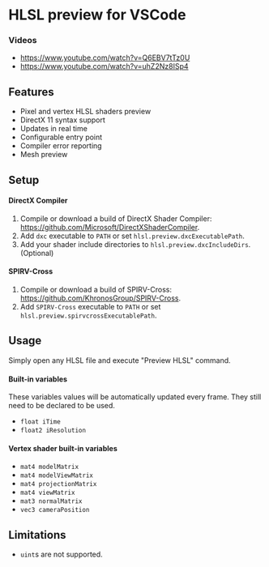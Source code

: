 HLSL preview for VSCode
=======

### Videos
* https://www.youtube.com/watch?v=Q6EBV7tTz0U
* https://www.youtube.com/watch?v=uhZ2Nz8ISp4


## Features
* Pixel and vertex HLSL shaders preview
* DirectX 11 syntax support
* Updates in real time
* Configurable entry point
* Compiler error reporting
* Mesh preview

## Setup

#### DirectX Compiler
1. Compile or download a build of DirectX Shader Compiler:
https://github.com/Microsoft/DirectXShaderCompiler.
1. Add `dxc` executable to `PATH` or set `hlsl.preview.dxcExecutablePath`.
1. Add your shader include directories to `hlsl.preview.dxcIncludeDirs`. (Optional)

#### SPIRV-Cross
1. Compile or download a build of SPIRV-Cross:
https://github.com/KhronosGroup/SPIRV-Cross.
1. Add `SPIRV-Cross` executable to `PATH` or set `hlsl.preview.spirvcrossExecutablePath`.

## Usage
Simply open any HLSL file and execute "Preview HLSL" command.
#### Built-in variables
These variables values will be automatically updated every frame. They still need to be declared to be used.
* `float iTime`
* `float2 iResolution`
#### Vertex shader built-in variables
* `mat4 modelMatrix`
* `mat4 modelViewMatrix`
* `mat4 projectionMatrix`
* `mat4 viewMatrix`
* `mat3 normalMatrix`
* `vec3 cameraPosition`

## Limitations
* `uint`s are not supported.
